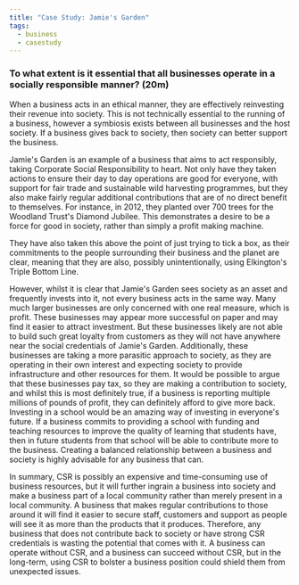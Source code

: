 ```yaml
---
title: "Case Study: Jamie's Garden"
tags:
  - business
  - casestudy
---
```

### To what extent is it essential that all businesses operate in a socially responsible manner? (20m)

When a business acts in an ethical manner, they are effectively reinvesting their revenue into society. This is not technically essential to the running of a business, however a symbiosis exists between all businesses and the host society. If a business gives back to society, then society can better support the business. 

Jamie's Garden is an example of a business that aims to act responsibly, taking Corporate Social Responsibility to heart. Not only have they taken actions to ensure their day to day operations are good for everyone, with support for fair trade and sustainable wild harvesting programmes, but they also make fairly regular additional contributions that are of no direct benefit to themselves. For instance, in 2012, they planted over 700 trees for the Woodland Trust's Diamond Jubilee. This demonstrates a desire to be a force for good in society, rather than simply a profit making machine.

They have also taken this above the point of just trying to tick a box, as their commitments to the people surrounding their business and the planet are clear, meaning that they are also, possibly unintentionally, using Elkington's Triple Bottom Line. 

However, whilst it is clear that Jamie's Garden sees society as an asset and frequently invests into it, not every business acts in the same way. Many much larger businesses are only concerned with one real measure, which is profit. These businesses may appear more successful on paper and may find it easier to attract investment. But these businesses likely are not able to build such great loyalty from customers as they will not have anywhere near the social credentials of Jamie's Garden. Additionally, these businesses are taking a more parasitic approach to society, as they are operating in their own interest and expecting society to provide infrastructure and other resources for them. It would be possible to argue that these businesses pay tax, so they are making a contribution to society, and whilst this is most definitely true, if a business is reporting multiple millions of pounds of profit, they can definitely afford to give more back. Investing in a school would be an amazing way of investing in everyone's future. If a business commits to providing a school with funding and teaching resources to improve the quality of learning that students have, then in future students from that school will be able to contribute more to the business. Creating a balanced relationship between a business and society is highly advisable for any business that can.

In summary, CSR is possibly an expensive and time-consuming use of business resources, but it will further ingrain a business into society and make a business part of a local community rather than merely present in a local community. A business that makes regular contributions to those around it will find it easier to secure staff, customers and support as people will see it as more than the products that it produces. Therefore, any business that does not contribute back to society or have strong CSR credentials is wasting the potential that comes with it. A business can operate without CSR, and a business can succeed without CSR, but in the long-term, using CSR to bolster a business position could shield them from unexpected issues.
